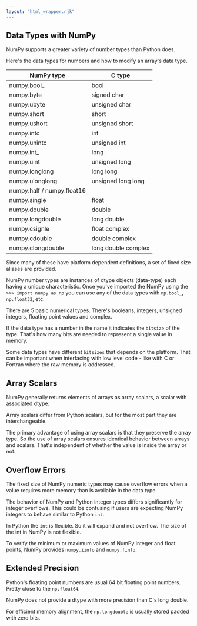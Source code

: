 ```yaml
---
layout: "html_wrapper.njk"
---
```

## Data Types with NumPy

NumPy supports a greater variety of number types than Python does. 

Here's the data types for numbers and how to modify an array's data type.

| NumPy type | C type | 
|------------|--------|
| numpy.bool_ | bool |
| numpy.byte | signed char |
| numpy.ubyte | unsigned char |
| numpy.short | short |
|numpy.ushort | unsigned short |
| numpy.intc | int |
| numpy.unintc | unsigned int |
| numpy.int_ | long |
| numpy.uint | unsigned long |
| numpy.longlong | long long |
| numpy.ulonglong | unsigned long long |
| numpy.half / numpy.float16 | |
| numpy.single | float |
| numpy.double | double |
| numpy.longdouble | long double |
| numpy.csignle | float complex |
| numpy.cdouble | double complex |
| numpy.clongdouble | long double complex |

Since many of these have platform dependent definitions, a set of fixed size aliases are provided.

NumPy number types are instances of dtype objects (data-type) each having a unique characteristic. Once you've imported the NumPy using the `>>> import numpy as np` you can use any of the data types with `np.bool_`, `np.float32`, etc.

There are 5 basic numerical types. There's booleans, integers, unsigned integers, floating point values and complex.

If the data type has a number in the name it indicates the `bitsize` of the type. That's how many bits are needed to represent a single value in memory.

Some data types have different `bitsizes` that depends on the platform. That can be important when interfacing with low level code - like with C or Fortran where the raw memory is addressed.

## Array Scalars

NumPy generally returns elements of arrays as array scalars, a scalar with associated dtype.

Array scalars differ from Python scalars, but for the most part they are interchangeable.

The primary advantage of using array scalars is that they preserve the array type. So the use of array scalars ensures identical behavior between arrays and scalars. That's independent of whether the value is inside the array or not.

## Overflow Errors

The fixed size of NumPy numeric types may cause overflow errors when a value requires more memory than is available in the data type.

The behavior of NumPy and Python integer types differs significantly for integer overflows. This could be confusing if users are expecting NumPy integers to behave similar to Python `int`.

In Python the `int` is flexible. So it will expand and not overflow. The size of the int in NumPy is not flexible.

To verify the minimum or maximum values of NumPy integer and float points, NumPy provides `numpy.iinfo` and `numpy.finfo`.

## Extended Precision

Python's floating point numbers are usual 64 bit floating point numbers. Pretty close to the `np.float64`.

NumPy does not provide a dtype with more precision than C's long double.

For efficient memory alignment, the `np.longdouble` is usually stored padded with zero bits.